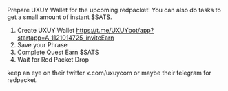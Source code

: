 Prepare UXUY Wallet for the upcoming redpacket! You can also do tasks to get a small amount of instant $SATS.

1. Create UXUY Wallet https://t.me/UXUYbot/app?startapp=A_1121014725_inviteEarn
2. Save your Phrase
3. Complete Quest Earn $SATS
4. Wait for Red Packet Drop

keep an eye on their twitter x.com/uxuycom or maybe their telegram for redpacket.